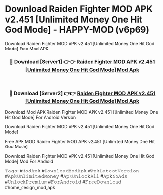 # Download Raiden Fighter MOD APK v2.451 [Unlimited Money One Hit God Mode] - HAPPY-MOD (v6p69)
Download Raiden Fighter MOD APK v2.451 [Unlimited Money One Hit God Mode] Free Mod APK

<div align="center">
<h3>🔴 Download [Server1] 👉👉 <a href="https://apkcomod.com?title=Raiden_Fighter_MOD_APK_v2.451_[Unlimited_Money_One_Hit_God_Mode]">Raiden Fighter MOD APK v2.451 [Unlimited Money One Hit God Mode] Mod Apk</a></h3><br>

<h3>🔴 Download [Server2] 👉👉 <a href="https://apkcomod.com?title=Raiden_Fighter_MOD_APK_v2.451_[Unlimited_Money_One_Hit_God_Mode]">Raiden Fighter MOD APK v2.451 [Unlimited Money One Hit God Mode] Mod Apk</a></h3>
</div>


Download Mod APK Raiden Fighter MOD APK v2.451 [Unlimited Money One Hit God Mode] For Android Version

Download Raiden Fighter MOD APK v2.451 [Unlimited Money One Hit God Mode] 

Free APK MOD Raiden Fighter MOD APK v2.451 [Unlimited Money One Hit God Mode] 

Download Raiden Fighter MOD APK v2.451 [Unlimited Money One Hit God Mode] Mod For Android

𝚃𝚊𝚐𝚜: #𝙼𝚘𝚍𝙰𝚙𝚔 #𝙳𝚘𝚠𝚗𝚕𝚘𝚊𝚍𝙼𝚘𝚍𝙰𝚙𝚔 #𝙰𝚙𝚔𝙻𝚊𝚝𝚎𝚜𝚝𝚅𝚎𝚛𝚜𝚒𝚘𝚗 #𝙰𝚙𝚔𝚄𝚗𝚕𝚒𝚖𝚒𝚝𝚎𝚍𝙼𝚘𝚗𝚎𝚢 #𝙰𝚙𝚔𝚄𝚗𝚕𝚘𝚌𝚔𝙰𝚕𝚕 #𝙰𝚙𝚔𝙽𝚘𝙰𝚍𝚜 #𝚄𝚗𝚕𝚘𝚌𝚔𝙿𝚛𝚎𝚖𝚒𝚞𝚖 #𝙵𝚘𝚛𝙰𝚗𝚍𝚛𝚘𝚒𝚍 #𝙵𝚛𝚎𝚎𝙳𝚘𝚠𝚗𝚕𝚘𝚊𝚍 #home_design_mod_apk